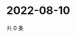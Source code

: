 # 2022-08-10

共 0 条

<!-- BEGIN WEIBO -->
<!-- 最后更新时间 Wed Aug 10 2022 14:08:23 GMT+0800 (China Standard Time) -->

<!-- END WEIBO -->
